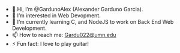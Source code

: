 - 👋 Hi, I’m @GardunoAlex (Alexander Garduno Garcia).
- 👀 I’m interested in Web Devopment. 
- 🌱 I’m currently learning C, and NodeJS to work on Back End Web Development. 
- 📫 How to reach me: Gardu022@umn.edu
- ⚡ Fun fact: I love to play guitar!

<!---
GardunoAlex/GardunoAlex is a ✨ special ✨ repository because its `README.md` (this file) appears on your GitHub profile.
You can click the Preview link to take a look at your changes.
--->
